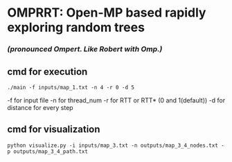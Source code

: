 # OMPRRT: Open-MP based rapidly exploring random trees 
### *(pronounced Ompert. Like Robert with Omp.)*

## cmd for execution
```
./main -f inputs/map_1.txt -n 4 -r 0 -d 5
```
-f for input file
-n for thread_num
-r for RTT or RTT* (0 and 1(default))
-d for distance for every step


## cmd for visualization
```
python visualize.py -i inputs/map_3.txt -n outputs/map_3_4_nodes.txt -p outputs/map_3_4_path.txt
```